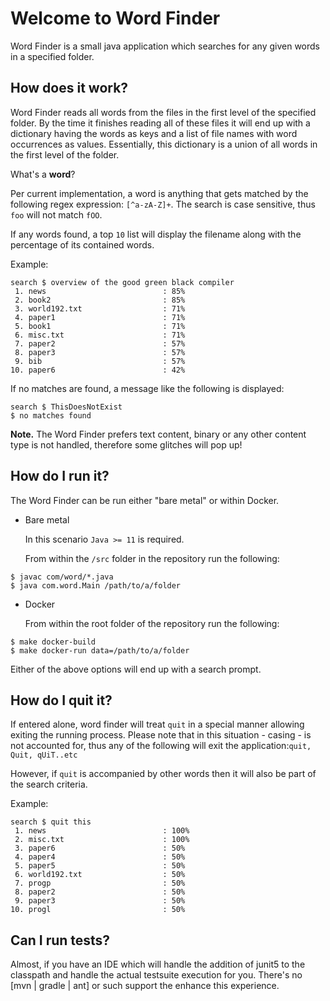 # Welcome to Word Finder

Word Finder is a small java application which searches for any given words in a specified folder.


## How does it work?

Word Finder reads all words from the files in the first level of the specified folder. By the time it finishes reading all of these files it will end up with a dictionary having  the words as keys and a list of file names with word occurrences as values.
Essentially, this dictionary is a union of all words in the first level of the folder.

What's a **word**?

Per current implementation, a word is anything that gets matched by the following regex expression: ``[^a-zA-Z]+``. The search is case sensitive, thus ``foo`` will not match ``fOO``.

If any words found, a top ``10`` list will display the filename along with the percentage of its contained words.

Example:

```shell
search $ overview of the good green black compiler
 1. news                          : 85%
 2. book2                         : 85%
 3. world192.txt                  : 71%
 4. paper1                        : 71%
 5. book1                         : 71%
 6. misc.txt                      : 71%
 7. paper2                        : 57%
 8. paper3                        : 57%
 9. bib                           : 57%
10. paper6                        : 42%
```

If no matches are found, a message like the following is displayed:

```shell
search $ ThisDoesNotExist
$ no matches found
```
**Note.** The Word Finder prefers text content, binary or any other content type is not handled, therefore some glitches will pop up!

## How do I run it?

The Word Finder can be run either "bare metal" or within Docker.

* Bare metal
  
  In this scenario ``Java >= 11`` is required.
  
  From within the ``/src`` folder in the repository run the following:

 ```shell
 $ javac com/word/*.java
 $ java com.word.Main /path/to/a/folder
 ```

* Docker
  
  From within the root folder of the repository run the following:

```shell
$ make docker-build
$ make docker-run data=/path/to/a/folder
   ```

Either of the above options will end up with a search prompt.

## How do I quit it?

If entered alone, word finder will treat ``quit`` in a special manner allowing
exiting the running process. Please note that in this situation - casing - is not
accounted for, thus any of the following will exit the application:``quit, Quit, qUiT..etc ``

However, if ``quit`` is accompanied by other words then it will also be part of the search criteria.

Example:

```shell
search $ quit this
 1. news                          : 100%
 2. misc.txt                      : 100%
 3. paper6                        : 50%
 4. paper4                        : 50%
 5. paper5                        : 50%
 6. world192.txt                  : 50%
 7. progp                         : 50%
 8. paper2                        : 50%
 9. paper3                        : 50%
10. progl                         : 50%
```

## Can I run tests?

Almost, if you have an IDE which will handle the addition of junit5 to the classpath and handle
the actual testsuite execution for you. There's no [mvn | gradle | ant] or such support the enhance this experience.
